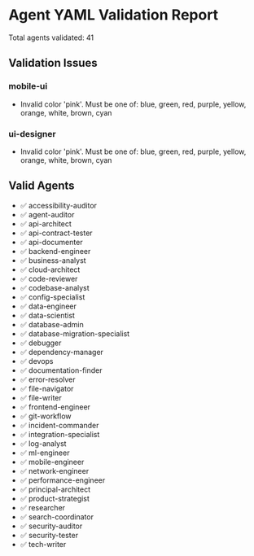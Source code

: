 # Agent YAML Validation Report

Total agents validated: 41

## Validation Issues

### mobile-ui
- Invalid color 'pink'. Must be one of: blue, green, red, purple, yellow, orange, white, brown, cyan

### ui-designer
- Invalid color 'pink'. Must be one of: blue, green, red, purple, yellow, orange, white, brown, cyan

## Valid Agents

- ✅ accessibility-auditor
- ✅ agent-auditor
- ✅ api-architect
- ✅ api-contract-tester
- ✅ api-documenter
- ✅ backend-engineer
- ✅ business-analyst
- ✅ cloud-architect
- ✅ code-reviewer
- ✅ codebase-analyst
- ✅ config-specialist
- ✅ data-engineer
- ✅ data-scientist
- ✅ database-admin
- ✅ database-migration-specialist
- ✅ debugger
- ✅ dependency-manager
- ✅ devops
- ✅ documentation-finder
- ✅ error-resolver
- ✅ file-navigator
- ✅ file-writer
- ✅ frontend-engineer
- ✅ git-workflow
- ✅ incident-commander
- ✅ integration-specialist
- ✅ log-analyst
- ✅ ml-engineer
- ✅ mobile-engineer
- ✅ network-engineer
- ✅ performance-engineer
- ✅ principal-architect
- ✅ product-strategist
- ✅ researcher
- ✅ search-coordinator
- ✅ security-auditor
- ✅ security-tester
- ✅ tech-writer
